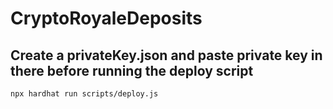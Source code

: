 # CryptoRoyaleDeposits
## Create a privateKey.json and paste private key in there before running the deploy script
```
npx hardhat run scripts/deploy.js
```

